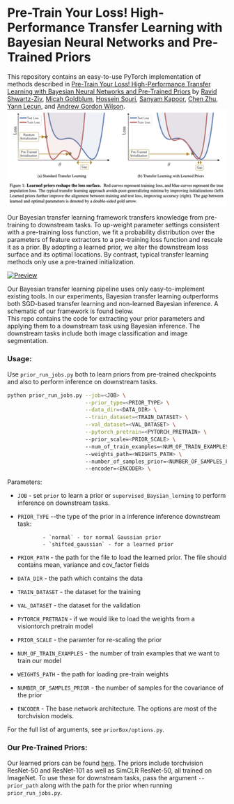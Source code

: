 # Pre-Train Your Loss! High-Performance Transfer Learning with Bayesian Neural Networks and Pre-Trained Priors

This repository contains an easy-to-use PyTorch implementation of methods described in [Pre-Train Your Loss! High-Performance Transfer Learning with Bayesian Neural Networks and Pre-Trained Priors](https://github.com/hsouri/BayesianTransferLearning) by [Ravid Shwartz-Ziv](https://www.ravid-shwartz-ziv.com/), [Micah Goldblum](https://goldblum.github.io/), [Hossein Souri](https://hsouri.github.io/), [Sanyam Kapoor](https://sanyamkapoor.com/), [Chen Zhu](https://zhuchen03.github.io/), [Yann Lecun](http://yann.lecun.com/), and [Andrew Gordon Wilson](https://cims.nyu.edu/~andrewgw/).
[![Preview](/loss_surface.png)](https://github.com/hsouri/BayesianTransferLearning)

Our Bayesian transfer learning framework transfers knowledge from pre-training to downstream tasks. To up-weight parameter settings consistent with a pre-training loss function, we fit a probability distribution over the parameters of feature extractors to a pre-training loss function and rescale it as a prior. By adopting a learned prior, we alter the downstream loss surface and its optimal locations. By contrast, typical transfer learning methods only use a pre-trained initialization. 

[![Preview](https://github.com/hsouri/BayesianTransferLearning/blob/main/fig.png)](https://github.com/hsouri/BayesianTransferLearning)

Our Bayesian transfer learning pipeline uses only easy-to-implement existing tools. In our experiments, Bayesian transfer learning outperforms both SGD-based transfer learning and non-learned Bayesian inference. A schematic of our framework is found below.  
This repo contains the code for extracting your prior parameters and applying them to a downstream task using Bayesian inference. The downstream tasks include both image classification and image segmentation.


### Usage:
Use `prior_run_jobs.py` both to learn priors from pre-trained checkpoints and also to perform inference on downstream tasks. 
```bash
python prior_run_jobs.py --job=<JOB> \
                         --prior_type=<PRIOR_TYPE> \
                         --data_dir=<DATA_DIR> \
                         --train_dataset=<TRAIN_DATASET> \
                         --val_dataset=<VAL_DATASET> \
                         --pytorch_pretrain=<PYTORCH_PRETRAIN> \ 
                         --prior_scale=<PRIOR_SCALE> \ 
                         --num_of_train_examples=<NUM_OF_TRAIN_EXAMPLES> \ 
                         --weights_path=<WEIGHTS_PATH> \ 
                         --number_of_samples_prior=<NUMBER_OF_SAMPLES_PRIOR> \ 
                         --encoder=<ENCODER> \ 

```

Parameters:

* ```JOB``` -  set `prior` to learn a prior or `supervised_Baysian_lerning` to perform inference on downstream tasks. 
* ```PRIOR_TYPE``` --the type of the prior in a inference inference  downstream task:

              - `normal` - tor normal Gaussian prior
              - `shifted_gaussian` - for a learned prior
* ```PRIOR_PATH``` - the path for the file to load the learned prior. The file should contains mean, variance and cov_factor fields
* ```DATA_DIR```  -  the path which contains the data
* ```TRAIN_DATASET```  - the dataset for the training
* ```VAL_DATASET```  - the dataset for the validation
* ```PYTORCH_PRETRAIN```  - if we would like to load the weights from a visiontorch pretrain model
* ```PRIOR_SCALE```  - the paramter for re-scaling the prior
* ```NUM_OF_TRAIN_EXAMPLES```  - the number of train examples that we want to train our model
* ```WEIGHTS_PATH```  - the path for loading pre-train weights
* ```NUMBER_OF_SAMPLES_PRIOR``` - the number of samples for the covariance of the prior
* ```ENCODER``` - The base network architecture. The options are most of the torchvision models.

For the full list of arguments, see `priorBox/options.py`.


### Our Pre-Trained Priors:
Our learned priors can be found [here](https://drive.google.com/drive/folders/1FbnUsL_CRWORjlTyX8dtHRzcGFeaE4Iz?usp=sharing). The priors include torchvision ResNet-50 and ResNet-101 as well as SimCLR ResNet-50, all trained on ImageNet.  To use these for downstream tasks, pass the argument `--prior_path` along with the path for the prior when running `prior_run_jobs.py`. 

